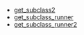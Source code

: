 ﻿*  [get_subclass2](/FME/gpkg/gpkg_check_subclass/slask/get_subclass2/get_subclass2)
*  [get_subclass_runner](/FME/gpkg/gpkg_check_subclass/slask/get_subclass_runner/get_subclass_runner)
*  [get_subclass_runner2](/FME/gpkg/gpkg_check_subclass/slask/get_subclass_runner2/get_subclass_runner2)


